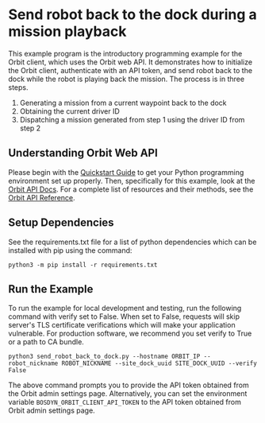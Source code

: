 <!--
Copyright (c) 2023 Boston Dynamics, Inc.  All rights reserved.

Downloading, reproducing, distributing or otherwise using the SDK Software
is subject to the terms and conditions of the Boston Dynamics Software
Development Kit License (20191101-BDSDK-SL).
-->

# Send robot back to the dock during a mission playback

This example program is the introductory programming example for the Orbit client, which uses the Orbit web API. It demonstrates how to initialize the Orbit client, authenticate with an API token, and send robot back to the dock while the robot is playing back the mission. The process is in three steps.

1. Generating a mission from a current waypoint back to the dock
2. Obtaining the current driver ID
3. Dispatching a mission generated from step 1 using the driver ID from step 2

## Understanding Orbit Web API

Please begin with the [Quickstart Guide](../../../../docs/python/quickstart.md) to get your Python programming environment set up properly. Then, specifically for this example, look at the [Orbit API Docs](../../../../docs/concepts/about_orbit.md). For a complete list of resources and their methods, see the <a href="../../../../docs/orbit/docs.html">Orbit API Reference</a>.

## Setup Dependencies

See the requirements.txt file for a list of python dependencies which can be installed with pip using the command:

```
python3 -m pip install -r requirements.txt
```

## Run the Example

To run the example for local development and testing, run the following command with verify set to False. When set to False, requests will skip server's TLS certificate verifications which will make your application vulnerable. For production software, we recommend you set verify to True or a path to CA bundle.

```
python3 send_robot_back_to_dock.py --hostname ORBIT_IP --robot_nickname ROBOT_NICKNAME --site_dock_uuid SITE_DOCK_UUID --verify False
```

The above command prompts you to provide the API token obtained from the Orbit admin settings page. Alternatively, you can set the environment variable `BOSDYN_ORBIT_CLIENT_API_TOKEN` to the API token obtained from Orbit admin settings page.

